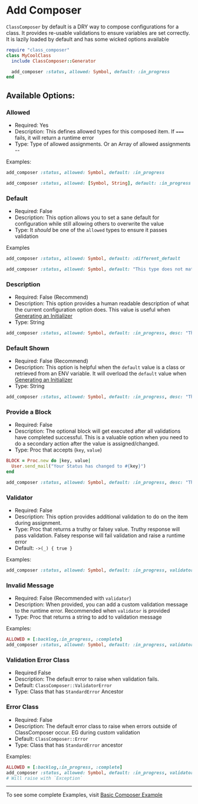 # Add Composer

`ClassComposer` by default is a DRY way to compose configurations for a class. It provides re-usable validations to ensure variables are set correctly. It is lazily loaded by default and has some wicked options available

```ruby
require "class_composer"
class MyCoolClass
  include ClassComposer::Generator

  add_composer :status, allowed: Symbol, default: :in_progress
end
```


## Available Options:

### Allowed
- Required: Yes
- Description: This defines allowed types for this composed item. If `===` fails, it will return a runtime error
- Type: Type of allowed assignments. Or an Array of allowed assignments --

Examples:

```ruby
add_composer :status, allowed: Symbol, default: :in_progress

add_composer :status, allowed: [Symbol, String], default: :in_progress
```

### Default
- Required: False
- Description: This option allows you to set a sane default for configuration while still allowing others to overwrite the value
- Type: It _should_ be one of the `allowed` types to ensure it passes validation

Examples
```ruby
add_composer :status, allowed: Symbol, default: :different_default

add_composer :status, allowed: Symbol, default: "This type does not match Symbol. This default value will raise error"
```

### Description
- Required: False (Recommend)
- Description: This option provides a human readable description of what the current configuration option does. This value is useful when [Generating an Initializer](generating_initializer.md)
- Type: String

```ruby
add_composer :status, allowed: Symbol, default: :in_progress, desc: "This config value is the current status for the entity."
```


### Default Shown
- Required: False (Recommend)
- Description: This option is helpful when the `default` value is a class or retrieved from an ENV variable. It will overload the `default` value when [Generating an Initializer](generating_initializer.md)
- Type: String

```ruby
add_composer :status, allowed: Symbol, default: :in_progress, desc: "This config value is the current status for the entity.", default_shown: "completed"
```

### Provide a Block
- Required: False
- Description: The optional block will get executed after all validations have completed successful. This is a valuable option when you need to do a secondary action after the value is assigned/changed.
- Type: Proc that accepts (`key`, `value`)

```ruby
BLOCK = Proc.new do |key, value|
  User.send_mail("Your Status has changed to #{key}")
end

add_composer :status, allowed: Symbol, default: :in_progress, desc: "This config value is the current status for the entity.", default_shown: "completed", &BLOCK
```

### Validator
- Required: False
- Description: This option provides additional validation to do on the item during assignment.
- Type: Proc that returns a truthy or falsey value. Truthy response will pass validation. Falsey response will fail validation and raise a runtime error
- Default: `->(_) { true }`

Examples:
```ruby
add_composer :status, allowed: Symbol, default: :in_progress, validator: ->(value) { [:backlog,:in_progress, :complete].include?(value) }
```

### Invalid Message
- Required: False (Recommended with `validator`)
- Description: When provided, you can add a custom validation message to the runtime error. Recommended when `validator` is provided
- Type: Proc that returns a string to add to validation message

Examples:
```ruby
ALLOWED = [:backlog,:in_progress, :complete]
add_composer :status, allowed: Symbol, default: :in_progress, validator: ->(value) { ALLOWED.include?(value) }, invalid_message: ->(value) { "Value must be one of #{ALLOWED}" }
```

### Validation Error Class
- Required False
- Description: The default error to raise when validation fails.
- Default: `ClassComposer::ValidatorError`
- Type: Class that has `StandardError` Ancestor

### Error Class
- Required: False
- Description: The default error class to raise when errors outside of ClassComposer occur. EG during custom validation
- Default: `ClassComposer::Error`
- Type: Class that has `StandardError` ancestor

Examples:
```ruby
ALLOWED = [:backlog,:in_progress, :complete]
add_composer :status, allowed: Symbol, default: :in_progress, validator: ->(value) { UNDEFINED_VARIABLE.include?(value) } validation_error_klass: Exception
# Will raise with `Exception`
```

---

To see some complete Examples, visit [Basic Composer Example](basic_composer_example,md)

